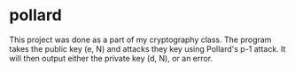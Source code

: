 # pollard

This project was done as a part of my cryptography class.
The program takes the public key (e, N) and attacks they key using Pollard's p-1 attack.
It will then output either the private key (d, N), or an error.
